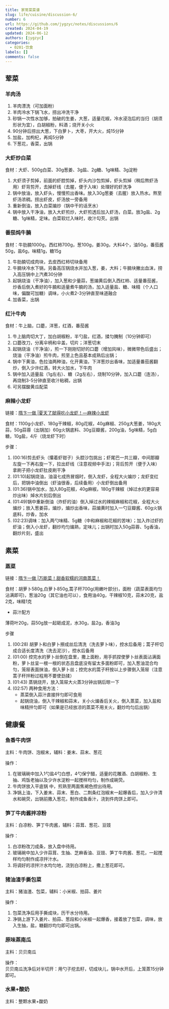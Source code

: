 ```yaml
---
title: 家常菜菜谱
slug: life/cuisine/discussion-6/
number: 6
url: https://github.com/jygzyc/notes/discussions/6
created: 2024-04-19
updated: 2024-06-12
authors: [jygzyc]
categories: 
  - 0201-饮食
labels: []
comments: false
---
```


<!-- cookbook -->

## 荤菜

### 羊肉汤

1. 羊肉漂洗（可加面粉）
2. 羊肉冷水下锅飞水，捞出冲洗干净
3. 砂锅一次性水加够，拍破的生姜，大葱，适量花椒，冷水浸泡后的当归（胡须形状为宜），白胡椒粉，料酒；烧开关小火
4. 90分钟后捞出大葱，下白萝卜，大枣，开大火，炖15分钟
5. 加盐，加枸杞，再炖5分钟
6. 下葱花，香菜，出锅

### 大虾炒白菜

食材：大虾、500g白菜、30g葱姜、3g盐、2g糖、1g味精、3g淀粉

1. 大虾须子剪掉，前面的虾腔剪掉，虾头内沙包剪掉，虾头剪掉（稍后熬虾汤用）虾背剪开，去掉虾线（去腥，便于入味）处理好的虾洗净
2. 锅中放油，放入虾头，慢慢煎出香味。放入30g葱姜（去腥）放入热水。熬至虾汤浓稠。捞出虾皮，虾汤放一旁备用
3. 重新倒油，放入白菜煸炒（锅中干的话烹水）
4. 锅中放入干净油，放入大虾煎炒，大虾煎透后加入虾汤，白菜。放3g盐、2g糖、1g味精，定味。白菜软烂入味时，收汁勾芡。出锅

### 番茄炖牛腩

食材：牛肋腩1000g，西红柿700g，葱100g，姜30g，大料4个，油50g，番茄酱50g，盐6g，味精1g，糖15g

1. 牛肋腩切成肉块，去皮西红柿切块备用
2. 牛腩块冷水下锅，另备高压锅烧水并加入葱，姜，大料；牛腩块撇出血沫，捞入高压锅中上汽煮30分钟
3. 起锅烧油（干净油），加入葱和少量蒜，葱煸黄后倒入西红柿、适量番茄酱，炒香后倒入煮好的牛腩和适量煮牛腩的汤，加入适量盐、糖、味精（个人口味，偏酸可加糖）调味，小火煮2-3分钟直至味道融合
4. 加香菜，出锅

### 红汁牛肉

食材：牛上脑，口蘑，洋葱，红酒，番茄酱

1. 牛上脑肉切大丁，加白胡椒粉，半勺盐，红酒，揉匀腌制（10分钟即可）
2. 口蘑改刀，分离伞柄和伞盖，切片；洋葱切末
3. 起锅烧油（干净油），煎一下刚刚切好的口蘑（增加风味），微微带色后盛出；烧油（干净油）煎牛肉，煎至上色且基本成熟后出锅；
4. 锅中下黄油，色拉油两种油，化开黄油，下洋葱炒出香味，加适量番茄酱翻炒，倒入少许红酒，转大火加水，下牛肉
5. 锅中加入适量盐（1g左右）、糖（2g左右），烧制10分钟，加入口蘑（连汤），再烧制3-5分钟直至收汁粘稠，出锅
6. 可另摆酸黄瓜配菜

### 麻辣小龙虾

链接：[隋卞一做 |夏天了就得吃小龙虾！—麻辣小龙虾](https://www.bilibili.com/video/BV14r421c7R8)

食材：1100g小龙虾、180g干辣椒，80g花椒，40g麻椒、250g大葱姜，180g大蒜，50g蒜蓉（出锅加）60g火锅底料、30g豆瓣酱，200g油，5g味精，5g白糖，10g盐，4斤（烧龙虾下时）

步骤：
1. (00:16)剪去虾头（攥着虾钳子）头腔沙包挑出；虾尾巴一共三瓣，中间那瓣左旋一下再右旋一下，拉出虾线（注意视频中手法)；背后剪开（便于入味）拿刷子把小龙虾肚皮刷干净
2. (01:10)起锅烧油，油温七成热冒烟时，倒入龙虾，全程大火煸炒；龙虾变红后，把锅中油倒出（虾油很香，后续备用）小龙虾倒出备用   
3. (01:36)锅中加水，加入80g花椒，40g麻椒，180g干辣椒（焯过水的更容易炒出味）焯水片刻后倒出  
4. (01:49)锅中重新倒油（炸虾的油）倒入焯过水的辣椒麻椒和花椒，全程大火煸炒；放入葱姜蒜，煸炒，煸炒出香味，蒜煸黄时加入一勺豆瓣酱、60g火锅底料，炒香，加水  
5. (02:23)调味：加入两勺味精、5g糖（中和麻椒和花椒的苦味）；加入炸过虾的虾油；倒入小龙虾，翻炒均匀煸熟，定味儿；出锅时加入50g蒜蓉、5g香油，翻炒片刻，盛出  

## 素菜

### 蒸菜

链接：[隋卞一做 |万能菜！甜香软糯的河南蒸菜！]( https://www.bilibili.com/video/BV1nb421e7tJ)

食材：胡萝卜580g,白萝卜850g,蒿子秆700g(用嫩叶部分)，面粉（蔬菜表面均匀沾满即可)，葱油20g（其它油也可以），食用油40g，干辣椒10克，蒜末20克，盐2克，味精1克

- 蒜汁配方

薄荷叶20g，蒜50g放一起砸成泥，水30g，盐2g，香油3g

步骤
1. (00:28) 胡萝卜和白萝卜擦成丝后清洗（洗去萝卜味），控水后备用；蒿子秆切成合适长度清洗（洗去泥沙），控水后备用  
2. (01:00) 控完水的萝卜丝倒在盘里，撒上面粉，用手抓捏使萝卜丝表面沾满面粉，萝卜丝呈一根一根的状态且盘底没有留太多面粉即可，加入葱油混合均匀，笼屉表面抹油，倒入萝卜丝；控完水的蒿子秆按以上步骤倒入笼屉（注意蒿子秆拌粉过程用不要使劲揉）  
3. (01:43) 蒸锅烧开，放入笼屉大火蒸3分钟出锅后晾一下  
4. (02:57) 两种食用方法：
    - 蒸菜倒入蒜汁直接拌匀即可食用
    - 起锅烧油，倒入干辣椒和蒜末，关小火煸香后关火，倒入蒸菜，加入盐和味精拌匀即可（如果是已经放凉的蒸菜不用关火，翻炒均匀后出锅）

## 健康餐

### 鱼香牛肉饼

主料：牛肉饼、泡椒末，辅料：姜末、蒜末、葱花

操作：  
1. 在玻璃碗中加入1勺盐4勺白想，4勺保宁醋，适量的花雕酒、白胡椒粉、生抽、鸡饭老抽以及少许水淀粉一起搅样均匀，制作成碗荧。  
2. 牛肉饼放入平底锅 中，煎熟至两面焦褐色控出待用。  
3. 净锅上油，下入姜末、蒜末、葱白、二荆条红泡椒末一起爆香后，加入少许清水和碗荧，出锅前撒入葱花，制作成鱼香汁，浇到件肉饼上即可。

### 笋丁牛肉酱拌凉粉

主料：白凉粉、笋丁牛肉酱，辅料：蒜茸、葱花、豆豉

操作：  
1. 白凉粉改刀成条，放入盘中待用。
2. 玻璃碗中加入少许蒜茸、生抽、芝麻香油、豆豉、笋丁牛肉酱、葱花，一起搅样均匀制作成凉拌汁水。
3. 将调好的凉拌汁水均匀地，浇到白凉粉上，撒上葱花即可。

### 猪油渣手撕包菜

主料：猪油渣、包菜，辅料：小米椒、拍蒜、姜片

操作：  
1. 包菜洗净后用手撕成块，历干水分待用。
2. 净锅上游下入姜片、拍蒜、葱段和小米椒一起爆香，接着放了包菜，调味，放入生抽，盐，糖翻炒均匀即可出锅。

### 原味蒸南瓜

主料：贝贝南瓜

操作：  
贝贝南瓜洗净后对半切开：用勺子挖去籽，切成块儿，锅中水开后，上笼蒸15分钟即可。

### 水果+酸奶

主料：整颗水果+酸奶